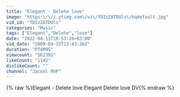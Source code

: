 ```yaml
---
title: "Elegant - Delete love"
image: "https:\/\/i.ytimg.com\/vi\/fDIzZATDOls\/hqdefault.jpg"
vid_id: "fDIzZATDOls"
categories: "Music"
tags: ["Elegant","Delete","love"]
date: "2022-04-11T18:53:26+03:00"
vid_date: "2009-04-22T22:43:26Z"
duration: "PT4M9S"
viewcount: "562391"
likeCount: "1142"
dislikeCount: ""
channel: "Jacool MVP"
---
```

{% raw %}Elegant - Delete love Elegant Delete love DV{% endraw %}
